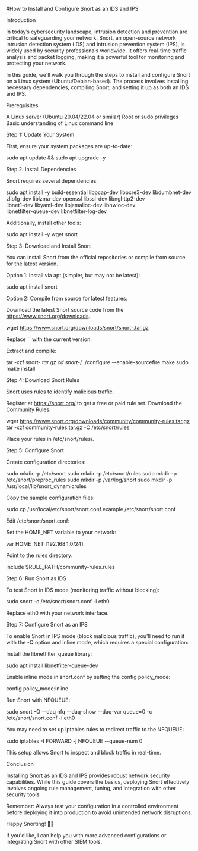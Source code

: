 #How to Install and Configure Snort as an IDS and IPS

Introduction

In today’s cybersecurity landscape, intrusion detection and prevention are critical to safeguarding your network. Snort, an open-source network intrusion detection system (IDS) and intrusion prevention system (IPS), is widely used by security professionals worldwide. It offers real-time traffic analysis and packet logging, making it a powerful tool for monitoring and protecting your network.

In this guide, we'll walk you through the steps to install and configure Snort on a Linux system (Ubuntu/Debian-based). The process involves installing necessary dependencies, compiling Snort, and setting it up as both an IDS and IPS.

Prerequisites

A Linux server (Ubuntu 20.04/22.04 or similar)
Root or sudo privileges
Basic understanding of Linux command line

Step 1: Update Your System

First, ensure your system packages are up-to-date:

sudo apt update && sudo apt upgrade -y

Step 2: Install Dependencies

Snort requires several dependencies:

sudo apt install -y build-essential libpcap-dev libpcre3-dev libdumbnet-dev \
zlib1g-dev liblzma-dev openssl libssl-dev libnghttp2-dev \
libnet1-dev libyaml-dev libjemalloc-dev libhwloc-dev \
libnetfilter-queue-dev libnetfilter-log-dev

Additionally, install other tools:

sudo apt install -y wget snort

Step 3: Download and Install Snort

You can install Snort from the official repositories or compile from source for the latest version.

Option 1: Install via apt (simpler, but may not be latest):

sudo apt install snort

Option 2: Compile from source for latest features:

Download the latest Snort source code from the https://www.snort.org/downloads.

wget https://www.snort.org/downloads/snort/snort-.tar.gz

Replace `` with the current version.

Extract and compile:

tar -xzf snort-*.tar.gz
cd snort-*/
./configure --enable-sourcefire
make
sudo make install

Step 4: Download Snort Rules

Snort uses rules to identify malicious traffic.

Register at https://snort.org/ to get a free or paid rule set.
Download the Community Rules:

wget https://www.snort.org/downloads/community/community-rules.tar.gz
tar -xzf community-rules.tar.gz -C /etc/snort/rules

Place your rules in /etc/snort/rules/.

Step 5: Configure Snort

Create configuration directories:

sudo mkdir -p /etc/snort
sudo mkdir -p /etc/snort/rules
sudo mkdir -p /etc/snort/preproc_rules
sudo mkdir -p /var/log/snort
sudo mkdir -p /usr/local/lib/snort_dynamicrules

Copy the sample configuration files:

sudo cp /usr/local/etc/snort/snort.conf.example /etc/snort/snort.conf

Edit /etc/snort/snort.conf:

Set the HOME_NET variable to your network:

var HOME_NET [192.168.1.0/24]

Point to the rules directory:

include $RULE_PATH/community-rules.rules

Step 6: Run Snort as IDS

To test Snort in IDS mode (monitoring traffic without blocking):

sudo snort -c /etc/snort/snort.conf -i eth0

Replace eth0 with your network interface.

Step 7: Configure Snort as an IPS

To enable Snort in IPS mode (block malicious traffic), you'll need to run it with the -Q option and inline mode, which requires a special configuration:

Install the libnetfilter_queue library:

sudo apt install libnetfilter-queue-dev

Enable inline mode in snort.conf by setting the config policy_mode:

config policy_mode:inline

Run Snort with NFQUEUE:

sudo snort -Q --daq nfq --daq-show --daq-var queue=0 -c /etc/snort/snort.conf -i eth0

You may need to set up iptables rules to redirect traffic to the NFQUEUE:

sudo iptables -I FORWARD -j NFQUEUE --queue-num 0

This setup allows Snort to inspect and block traffic in real-time.

Conclusion

Installing Snort as an IDS and IPS provides robust network security capabilities. While this guide covers the basics, deploying Snort effectively involves ongoing rule management, tuning, and integration with other security tools.

Remember: Always test your configuration in a controlled environment before deploying it into production to avoid unintended network disruptions.

Happy Snorting! 🚨🦑

If you'd like, I can help you with more advanced configurations or integrating Snort with other SIEM tools.
